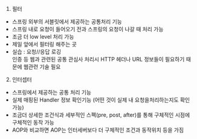 1. 필터
- 스프링 외부의 서블릿에서 제공하는 공통처리 기능
- 스프링 내로 요청이 들어오기 전과 스프링의 요청이 나갈 때 처리 가능
- 조금 더 low level 처리 가능
- 제일 앞에서 필터링 해주는 곳
- 실습 : 요청//응답 로깅  
인증 등 웹과 관련된 공통 관심사 처리시 HTTP 헤더나 URL 정보들이 필요하기 때문에 웹관련 기술 필요  
2. 인터셉터
- 스프링에서 제공하는 공통 처리 기능
- 실제 매핑된 Handler 정보 확인기능 (어떤 것이 실제 내 요청을처리하는지도 확인 가능)
- 조금더 상세한 조건식과 세부적인 스펙(pre, post, after)를 통해 구체적인 시점에 구체적인 동작 가능
- AOP와 비교하면 AOP는 인터세버보다 더 구체적인 조건과 동작위치 등을 가짐
